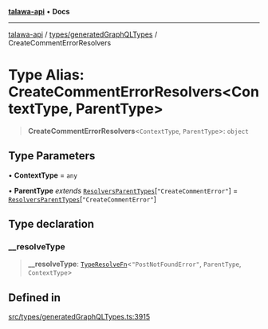 [**talawa-api**](../../../README.md) • **Docs**

***

[talawa-api](../../../modules.md) / [types/generatedGraphQLTypes](../README.md) / CreateCommentErrorResolvers

# Type Alias: CreateCommentErrorResolvers\<ContextType, ParentType\>

> **CreateCommentErrorResolvers**\<`ContextType`, `ParentType`\>: `object`

## Type Parameters

• **ContextType** = `any`

• **ParentType** *extends* [`ResolversParentTypes`](ResolversParentTypes.md)\[`"CreateCommentError"`\] = [`ResolversParentTypes`](ResolversParentTypes.md)\[`"CreateCommentError"`\]

## Type declaration

### \_\_resolveType

> **\_\_resolveType**: [`TypeResolveFn`](TypeResolveFn.md)\<`"PostNotFoundError"`, `ParentType`, `ContextType`\>

## Defined in

[src/types/generatedGraphQLTypes.ts:3915](https://github.com/PalisadoesFoundation/talawa-api/blob/fe65d855b3d1e3e4af621340e7e8bfa0325634c1/src/types/generatedGraphQLTypes.ts#L3915)
